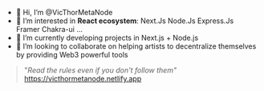 - 👋 Hi, I’m @VicThorMetaNode
- 👀 I’m interested in **React ecosystem**: Next.Js Node.Js Express.Js Framer Chakra-ui ...
- 🌱 I’m currently developing projects in Next.js + Node.js
- 💞️ I’m looking to collaborate on helping artists to decentralize themselves by providing Web3 powerful tools
> "*Read the rules even if you don't follow them"*
https://victhormetanode.netlify.app
